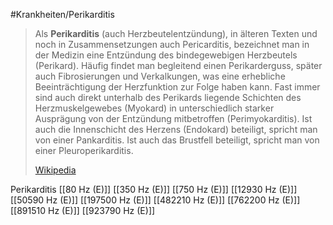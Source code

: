 #Krankheiten/Perikarditis

> Als **Perikarditis** (auch Herzbeutelentzündung), in älteren Texten und noch in Zusammensetzungen auch Pericarditis, bezeichnet man in der Medizin eine Entzündung des bindegewebigen Herzbeutels (Perikard). Häufig findet man begleitend einen Perikarderguss, später auch Fibrosierungen und Verkalkungen, was eine erhebliche Beeinträchtigung der Herzfunktion zur Folge haben kann. Fast immer sind auch direkt unterhalb des Perikards liegende Schichten des Herzmuskelgewebes (Myokard) in unterschiedlich starker Ausprägung von der Entzündung mitbetroffen (Perimyokarditis). Ist auch die Innenschicht des Herzens (Endokard) beteiligt, spricht man von einer Pankarditis. Ist auch das Brustfell beteiligt, spricht man von einer Pleuroperikarditis.
>
> [Wikipedia](https://de.wikipedia.org/wiki/Perikarditis)

Perikarditis
[[80 Hz (E)]]
[[350 Hz (E)]]
[[750 Hz (E)]]
[[12930 Hz (E)]]
[[50590 Hz (E)]]
[[197500 Hz (E)]]
[[482210 Hz (E)]]
[[762200 Hz (E)]]
[[891510 Hz (E)]]
[[923790 Hz (E)]]